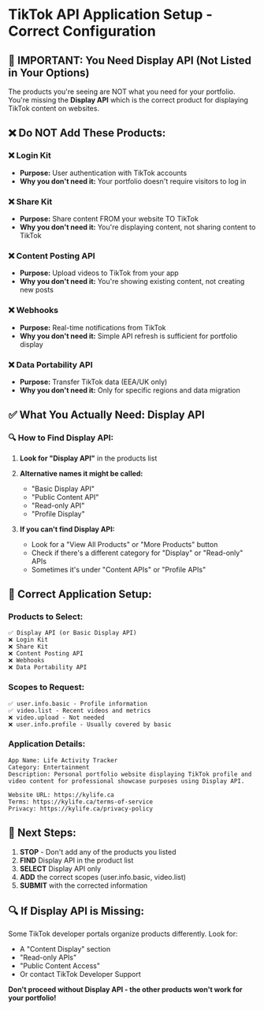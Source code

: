 # TikTok API Application Setup - Correct Configuration

## 🚨 **IMPORTANT: You Need Display API (Not Listed in Your Options)**

The products you're seeing are NOT what you need for your portfolio. You're missing the **Display API** which is the correct product for displaying TikTok content on websites.

## ❌ **Do NOT Add These Products:**

### ❌ Login Kit
- **Purpose:** User authentication with TikTok accounts
- **Why you don't need it:** Your portfolio doesn't require visitors to log in

### ❌ Share Kit  
- **Purpose:** Share content FROM your website TO TikTok
- **Why you don't need it:** You're displaying content, not sharing content to TikTok

### ❌ Content Posting API
- **Purpose:** Upload videos to TikTok from your app
- **Why you don't need it:** You're showing existing content, not creating new posts

### ❌ Webhooks
- **Purpose:** Real-time notifications from TikTok
- **Why you don't need it:** Simple API refresh is sufficient for portfolio display

### ❌ Data Portability API
- **Purpose:** Transfer TikTok data (EEA/UK only)
- **Why you don't need it:** Only for specific regions and data migration

## ✅ **What You Actually Need: Display API**

### 🔍 **How to Find Display API:**

1. **Look for "Display API"** in the products list
2. **Alternative names it might be called:**
   - "Basic Display API"
   - "Public Content API"
   - "Read-only API"
   - "Profile Display"

3. **If you can't find Display API:**
   - Look for a "View All Products" or "More Products" button
   - Check if there's a different category for "Display" or "Read-only" APIs
   - Sometimes it's under "Content APIs" or "Profile APIs"

## 📝 **Correct Application Setup:**

### **Products to Select:**
```
✅ Display API (or Basic Display API)
❌ Login Kit
❌ Share Kit  
❌ Content Posting API
❌ Webhooks
❌ Data Portability API
```

### **Scopes to Request:**
```
✅ user.info.basic - Profile information
✅ video.list - Recent videos and metrics
❌ video.upload - Not needed
❌ user.info.profile - Usually covered by basic
```

### **Application Details:**
```
App Name: Life Activity Tracker
Category: Entertainment  
Description: Personal portfolio website displaying TikTok profile and video content for professional showcase purposes using Display API.

Website URL: https://kylife.ca
Terms: https://kylife.ca/terms-of-service
Privacy: https://kylife.ca/privacy-policy
```

## 🎯 **Next Steps:**

1. **STOP** - Don't add any of the products you listed
2. **FIND** Display API in the product list
3. **SELECT** Display API only
4. **ADD** the correct scopes (user.info.basic, video.list)
5. **SUBMIT** with the corrected information

## 🔍 **If Display API is Missing:**

Some TikTok developer portals organize products differently. Look for:
- A "Content Display" section
- "Read-only APIs" 
- "Public Content Access"
- Or contact TikTok Developer Support

**Don't proceed without Display API - the other products won't work for your portfolio!**